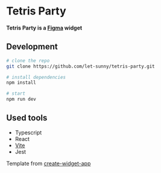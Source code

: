 # Tetris Party

**Tetris Party is a [Figma](https://figma.com/) widget**

## Development

```bash
# clone the repo
git clone https://github.com/let-sunny/tetris-party.git

# install dependencies
npm install

# start
npm run dev
```

## Used tools

- Typescript
- React
- [Vite](https://vitejs.dev/)
- Jest

Template from [create-widget-app](https://github.com/figma/widget-samples/tree/main/create-widget-app)
